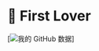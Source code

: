 # 🩷 First Lover
[![我的 GitHub 数据](https://github-readme-stats.vercel.app/api?username=berry8838&show_icons=true&count_private=true&theme=vue-light&hide_border=true)]
